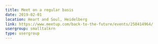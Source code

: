 ```yaml
---
title: Meet on a regular basis
date: 2019-02-01
location: Heart and Soul, Heidelberg
link: https://www.meetup.com/back-to-the-future/events/258414964/
usergroup: smalltalkrn
type: usergroup
---
```

